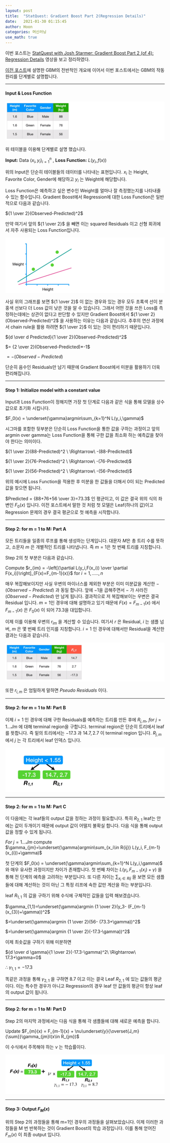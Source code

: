 ```yaml
---
layout: post
title:  "StatQuest: Gradient Boost Part 2(Regression Details)"
date:   2021-01-30 01:15:45
author: Hoon
categories: 머신러닝
use_math: true
---
```


이번 포스트는 [StatQuest with Josh Starmer: Gradient Boost Part 2 (of 4): Regression Details](https://www.youtube.com/watch?v=2xudPOBz-vs) 영상을 보고 정리하였다.

[이전 포스트](https://hoon-923.github.io/%EB%A8%B8%EC%8B%A0%EB%9F%AC%EB%8B%9D/2021/01/20/StatQuest-Gradient-Boost-Part-1(Regression-Main-Ideas).html)에 설명한 GBM의 전반적인 개요에 이어서 이번 포스트에서는 GBM의 작동 원리를 단계별로 설명합니다.

----

#### Input & Loss Function

![example_table.PNG](https://github.com/hoon-923/hoon-923.github.io/blob/main/_images/%EB%A8%B8%EC%8B%A0%EB%9F%AC%EB%8B%9D/GBM_2/example_table.PNG?raw=true)

위 테이블을 이용해 단계별로 설명 했습니다.

**Input:** Data ${(x_i,y_i)}_{i=1}^{n}$ , **Loss Function:** $L(y_i,f(x))$

위의 Input은 단순히 테이블들의 데이터를 나타내는 표현입니다. $x_i$ 는 Height, Favorite Color, Gender에 해당하고 $y_i$ 는 Weight에 해당합니다.

Loss Function은 예측하고 싶은 변수인 Weight를 얼마나 잘 측정했는지를 나타내줄 수 있는 함수입니다. Gradient Boost에서 Regression에 대한 Loss Function은 일반적으로 다음과 같습니다.

${1 \over 2}(Observed-Predicted)^2$

만약 여기서 앞의 ${1 \over 2}$ 을 빼면 이는 squared Residuals 이고 선형 회귀에서 자주 사용되는 Loss Function입니다. 

![linear_graph_2.PNG](https://github.com/hoon-923/hoon-923.github.io/blob/main/_images/%EB%A8%B8%EC%8B%A0%EB%9F%AC%EB%8B%9D/GBM_2/linear_graph_2.PNG?raw=true)

사실 위의 그래프를 보면 ${1 \over 2}$ 이 없는 경우와 있는 경우 모두 초록색 선이 분홍색 선보다 더 Loss 값이 낮은 것을 알 수 있습니다. 그래서 어떤 것을 쓰든 Loss를 측정하는데에는 상관이 없다고 판단할 수 있지만 Gradient Boost에서 ${1 \over 2}(Observed-Predicted)^2$ 을 사용하는 이유는 다음과 같습니다. 추후의 연산 과정에서 chain rule을 활용 하려면 ${1 \over 2}$ 이 있는 것이 편리하기 때문입니다.

${d \over d Predicted}{1 \over 2}(Observed-Predicted)^2$ 

$= {2 \over 2}(Observed-Predicted)*-1$

$= -(Observed-Predicted)$

단순히 음수인 Residuals만 남기 때문에 Gradient Boost에서 미분을 활용하기 더욱 편리해집니다.

----

#### Step 1: Initialize model with a constant value

Input과 Loss Function이 정해지면 가장 첫 단계로 다음과 같은 식을 통해 모델을 상수값으로 초기화 시킵니다.

$F_0(x) = \underset{\gamma}argmin\sum_{k=1}^N L(y_i,\gamma)$

시그마를 포함한 뒷부분은 단순히 Loss Function을 통한 값을 구하는 과정이고 앞의 argmin over gamma는 Loss Function을 통해 구한 값을 최소화 하는 예측값을 찾아야 한다는 의미이다.

${1 \over 2}(88-Predicted)^2 \ \Rightarrow\ -(88-Predicted)$

${1 \over 2}(76-Predicted)^2 \ \Rightarrow\ -(76-Predicted)$

${1 \over 2}(56-Predicted)^2 \ \Rightarrow\ -(56-Predicted)$

위의 예시에 Loss Function을 적용한 후 미분을 한 값들을 더해서 0이 되는 Predicted 값을 찾으면 됩니다. 

$Predicted = {88+76+56 \over 3}=73.3$ 인 평균이고, 이 값은 결국 위의 식의 좌변인 $F_0(x)$ 입니다. 이전 포스트에서 말한 것 처럼 첫 모델은 Leaf(하나의 값)이고 Regression 문제의 경우 결국 평균으로 첫 예측을 시작합니다.

----

#### Step 2: for m = 1 to M: Part A

모든 트리들을 일종의 루프를 통해 생성하는 단계입니다. 대문자 $M$은 총 트리 수를 뜻하고, 소문자 $m$ 은 개별적인 트리를 나타냅니다. 즉 $m = 1$은 첫 번째 트리를 지칭합니다.

Step 2의 첫 부분은 다음과 같습니다.

Compute $r_{im} = -\left[{\partial L(y_i,F(x_i)) \over \partial F(x_i)}\right]_{F(x)=F_{m-1}(x)}$ for  $i = 1,.....,n$

매우 복잡해보이지만 사실 우변의 마이너스를 제외한 부분은 이미 미분값을 계산한 $-(Observed-Predicted)$ 과 동일 합니다. 앞에 $-1$을 곱해주면서 $-$ 가 사라진 $(Observed-Predicted)$ 만 남게 됩니다. 결과적으로 저 복잡해보이는 우변은 결국 Residual 입니다. $m=1$인 경우에 대해 설명하고 있기 때문에 $F(x)=F_{m-1}(x)$ 에서 $F_{m-1}(x)$ 은 $F_0(x)$ 이 되어 $73.3$을 대입합니다.

이제 이를 이용해 우변의 $r_{im}$ 을 계산할 수 있습니다. 여기서 $r$ 은 Residual, $i$ 는 샘플 넘버, $m$ 은 몇 번째 트리 인지를 지칭합니다. $i=1$ 인 경우에 대해서만 Residual을 계산한 결과는 다음과 같습니다.

![step_2_table_3.PNG](https://github.com/hoon-923/hoon-923.github.io/blob/main/_images/%EB%A8%B8%EC%8B%A0%EB%9F%AC%EB%8B%9D/GBM_2/step_2_table_3.PNG?raw=true)

또한 $r_{i,m}$ 은 엄밀하게 말하면 *Pseudo Residuals* 이다. 

----

#### Step 2: for m = 1 to M: Part B

이제 $i=1$ 인 경우에 대해 구한 Residuals를 예측하는 트리를 만든 후에 $R_{j,m},\ for\ j = 1...J{m}$ 에 대해 terminal region을 구합니다. terminal region은 단순히 트리에서 leaf를 뜻합니다. 즉 밑의 트리에서는 $-17.3$ 과 $14.7, 2.7$ 이 terminal region 입니다. $R_{j,m}$ 에서 $j$ 는 각 트리에서 leaf 인덱스 입니다.

![step_2_tree_4.PNG](https://github.com/hoon-923/hoon-923.github.io/blob/main/_images/%EB%A8%B8%EC%8B%A0%EB%9F%AC%EB%8B%9D/GBM_2/step_2_tree_4.PNG?raw=true)

----

#### Step 2: for m = 1 to M: Part C

이 다음에는 각 leaf들의 output 값을 정하는 과정이 필요합니다. 특히 $R_{2,1}$ leaf는 안에는 값이 두개이기 때문에 output 값이 어떨지 불확실 합니다. 다음 식을 통해 output 값을 정할 수 있게 됩니다.

$For\ j=1...J{m}$  compute  $\gamma_{jm}=\underset{\gamma}argmin\sum_{x_i\in R{ij}} L(y_i, F_{m-1}(x_{i})+\gamma)$ 

첫 단계의 $F_0(x) = \underset{\gamma}argmin\sum_{k=1}^N L(y_i,\gamma)$ 와 매우 유사한 과정이지만 차이가 존재합니다. 첫 번째 차이는 $L(y_i, F_{m-1}(x_{i})+\gamma)$ 을 통해 전 단계의 예측을 고려하는 부분입니다. 또 다른 차이는 $\sum_{x_i\in R{ij}}$ 을 보면 모든 샘플들에 대해 계산하는 것이 아닌 그 특정 리프에 속한 값만 계산을 하는 부분입니다.

leaf $R_{1,1}$ 의 값을 구하기 위해 수식에 구체적인 값들을 입력 해보겠습니다.

$\gamma_{1,1}=\underset{\gamma}argmin {1 \over 2}(y_3- (F_{m-1}(x_{3})+\gamma))^2$ 

$=\underset{\gamma}argmin {1 \over 2}(56- (73.3+\gamma))^2$

$=\underset{\gamma}argmin {1 \over 2}(-17.3-\gamma))^2$

이제 최솟값을 구하기 위해 미분하면

${d \over d \gamma}{1 \over 2}(-17.3-\gamma)^2\ \Rightarrow\ 17.3+\gamma=0$

$\therefore \gamma_{1,1}=-17.3$

똑같은 과정을 통해 $\gamma_{2,1}$ 을 구하면 $8.7$ 이고 이는 결국 Leaf $R_{2,1}$ 에 있는 값들의 평균이다. 이는 특수한 경우가 아니고 Regression의 경우 leaf 안 값들의 평균이 항상 leaf의 output 값이 됩니다.

-----

#### Step 2: for m = 1 to M: Part D

Step 2의 마지막 과정에서는 다음 식을 통해 각 샘플들에 대해 새로운 예측을 합니다.

Update  $F_{m}(x) = F_{m-1}(x) + \nu\underset{y}{\overset{J_m}{\sum}}\gamma_{jm}I(x\in R_{jm})$

이 수식에서 주목해야 하는 $\nu$ 는 학습률이다. 

![step_2_part_d_5.PNG](https://github.com/hoon-923/hoon-923.github.io/blob/main/_images/%EB%A8%B8%EC%8B%A0%EB%9F%AC%EB%8B%9D/GBM_2/step_2_part_d_5.PNG?raw=true)

-----

#### Step 3: Output $F_M(x)$

위의 Step 2의 과정들을 통해 m=1인 경우의 과정들을 살펴보았습니다. 이제 이러한 과정들을 M 번 반복하는 것이 Gradient Boost의 학습 과정입니다. 이를 통해 얻어진 $F_m(x)$ 이 최종 output 입니다.

